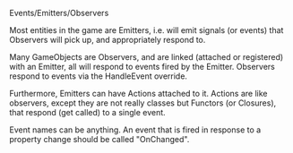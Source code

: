 

Events/Emitters/Observers

Most entities in the game are Emitters, i.e. will emit signals (or events) that Observers will
pick up, and appropriately respond to.

Many GameObjects are Observers, and are linked (attached or registered) with an Emitter, all will
respond to events fired by the Emitter. Observers respond to events via the HandleEvent override.

Furthermore, Emitters can have Actions attached to it. Actions are like observers, except they are
not really classes but Functors (or Closures), that respond (get called) to a single event.

Event names can be anything. An event that is fired in response to a property change should be called
"On<PropertyName>Changed".
